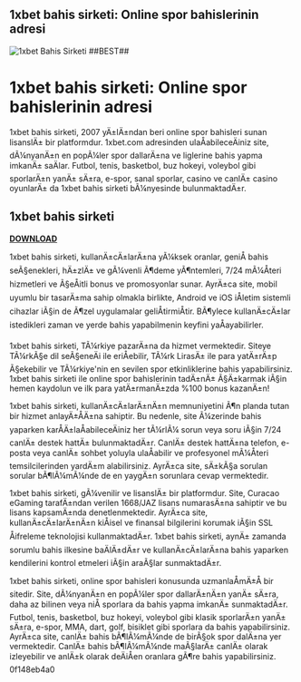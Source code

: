 ## 1xbet bahis sirketi: Online spor bahislerinin adresi

 
![1xbet Bahis Sirketi ##BEST##](https://i.ytimg.com/vi/TkPYVMYjPvg/hqdefault.jpg)

 
# 1xbet bahis sirketi: Online spor bahislerinin adresi
 
1xbet bahis sirketi, 2007 yÄ±lÄ±ndan beri online spor bahisleri sunan lisanslÄ± bir platformdur. 1xbet.com adresinden ulaÅabileceÄiniz site, dÃ¼nyanÄ±n en popÃ¼ler spor dallarÄ±na ve liglerine bahis yapma imkanÄ± saÄlar. Futbol, tenis, basketbol, buz hokeyi, voleybol gibi sporlarÄ±n yanÄ± sÄ±ra, e-spor, sanal sporlar, casino ve canlÄ± casino oyunlarÄ± da 1xbet bahis sirketi bÃ¼nyesinde bulunmaktadÄ±r.
 
## 1xbet bahis sirketi


[**DOWNLOAD**](https://www.google.com/url?q=https%3A%2F%2Fbytlly.com%2F2tKAFF&sa=D&sntz=1&usg=AOvVaw1Y8v9iP41CrzyHgnrHgnx_)

 
1xbet bahis sirketi, kullanÄ±cÄ±larÄ±na yÃ¼ksek oranlar, geniÅ bahis seÃ§enekleri, hÄ±zlÄ± ve gÃ¼venli Ã¶deme yÃ¶ntemleri, 7/24 mÃ¼Återi hizmetleri ve Ã§eÅitli bonus ve promosyonlar sunar. AyrÄ±ca site, mobil uyumlu bir tasarÄ±ma sahip olmakla birlikte, Android ve iOS iÅletim sistemli cihazlar iÃ§in de Ã¶zel uygulamalar geliÅtirmiÅtir. BÃ¶ylece kullanÄ±cÄ±lar istedikleri zaman ve yerde bahis yapabilmenin keyfini yaÅayabilirler.
 
1xbet bahis sirketi, TÃ¼rkiye pazarÄ±na da hizmet vermektedir. Siteye TÃ¼rkÃ§e dil seÃ§eneÄi ile eriÅebilir, TÃ¼rk LirasÄ± ile para yatÄ±rÄ±p Ã§ekebilir ve TÃ¼rkiye'nin en sevilen spor etkinliklerine bahis yapabilirsiniz. 1xbet bahis sirketi ile online spor bahislerinin tadÄ±nÄ± Ã§Ä±karmak iÃ§in hemen kaydolun ve ilk para yatÄ±rmanÄ±zda %100 bonus kazanÄ±n!
  
1xbet bahis sirketi, kullanÄ±cÄ±larÄ±nÄ±n memnuniyetini Ã¶n planda tutan bir hizmet anlayÄ±ÅÄ±na sahiptir. Bu nedenle, site Ã¼zerinde bahis yaparken karÅÄ±laÅabileceÄiniz her tÃ¼rlÃ¼ sorun veya soru iÃ§in 7/24 canlÄ± destek hattÄ± bulunmaktadÄ±r. CanlÄ± destek hattÄ±na telefon, e-posta veya canlÄ± sohbet yoluyla ulaÅabilir ve profesyonel mÃ¼Återi temsilcilerinden yardÄ±m alabilirsiniz. AyrÄ±ca site, sÄ±kÃ§a sorulan sorular bÃ¶lÃ¼mÃ¼nde de en yaygÄ±n sorunlara cevap vermektedir.
 
1xbet bahis sirketi, gÃ¼venilir ve lisanslÄ± bir platformdur. Site, Curacao eGaming tarafÄ±ndan verilen 1668/JAZ lisans numarasÄ±na sahiptir ve bu lisans kapsamÄ±nda denetlenmektedir. AyrÄ±ca site, kullanÄ±cÄ±larÄ±nÄ±n kiÅisel ve finansal bilgilerini korumak iÃ§in SSL Åifreleme teknolojisi kullanmaktadÄ±r. 1xbet bahis sirketi, aynÄ± zamanda sorumlu bahis ilkesine baÄlÄ±dÄ±r ve kullanÄ±cÄ±larÄ±na bahis yaparken kendilerini kontrol etmeleri iÃ§in araÃ§lar sunmaktadÄ±r.
 
1xbet bahis sirketi, online spor bahisleri konusunda uzmanlaÅmÄ±Å bir sitedir. Site, dÃ¼nyanÄ±n en popÃ¼ler spor dallarÄ±nÄ±n yanÄ± sÄ±ra, daha az bilinen veya niÅ sporlara da bahis yapma imkanÄ± sunmaktadÄ±r. Futbol, tenis, basketbol, buz hokeyi, voleybol gibi klasik sporlarÄ±n yanÄ± sÄ±ra, e-spor, MMA, dart, golf, bisiklet gibi sporlara da bahis yapabilirsiniz. AyrÄ±ca site, canlÄ± bahis bÃ¶lÃ¼mÃ¼nde de birÃ§ok spor dalÄ±na yer vermektedir. CanlÄ± bahis bÃ¶lÃ¼mÃ¼nde maÃ§larÄ± canlÄ± olarak izleyebilir ve anlÄ±k olarak deÄiÅen oranlara gÃ¶re bahis yapabilirsiniz.
 0f148eb4a0
